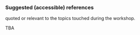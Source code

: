 ### Suggested (accessible) references

quoted or relevant to the topics touched during the workshop.

TBA
